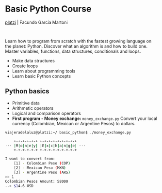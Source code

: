 # Basic Python Course

[platzi](https://platzi.com/cursos/python/) | Facundo García Martoni

<br>

Learn how to program from scratch with the fastest growing language on the planet: Python. Discover what an algorithm is and how to build one. Master variables, functions, data structures, conditionals and loops.

- Make data structures
- Create loops
- Learn about programming tools
- Learn basic Python concepts

## Python basics

- Primitive data
- Arithmetic operators
- Logical and comparison operators
- **First program - Money exchange:** `money_exchange.py` Convert your local currency (Colombian, Mexican or Argentine Pesos) to dollars.

```bash
viajeradelaluz@platzi:~/ basic_python$ ./money_exchange.py

    +-+-+-+-+-+ +-+-+-+-+-+-+-+-+
··· |M|o|n|e|y| |E|x|c|h|a|n|g|e| ···
    +-+-+-+-+-+ +-+-+-+-+-+-+-+-+

I want to convert from:
    [1] - Colombian Peso (COP)
    [2] - Mexican Peso (MXN)
    [3] - Argentine Peso (ARS)
>> 1
Colombian Pesos Amount: 58000
--> $14.6 USD
```